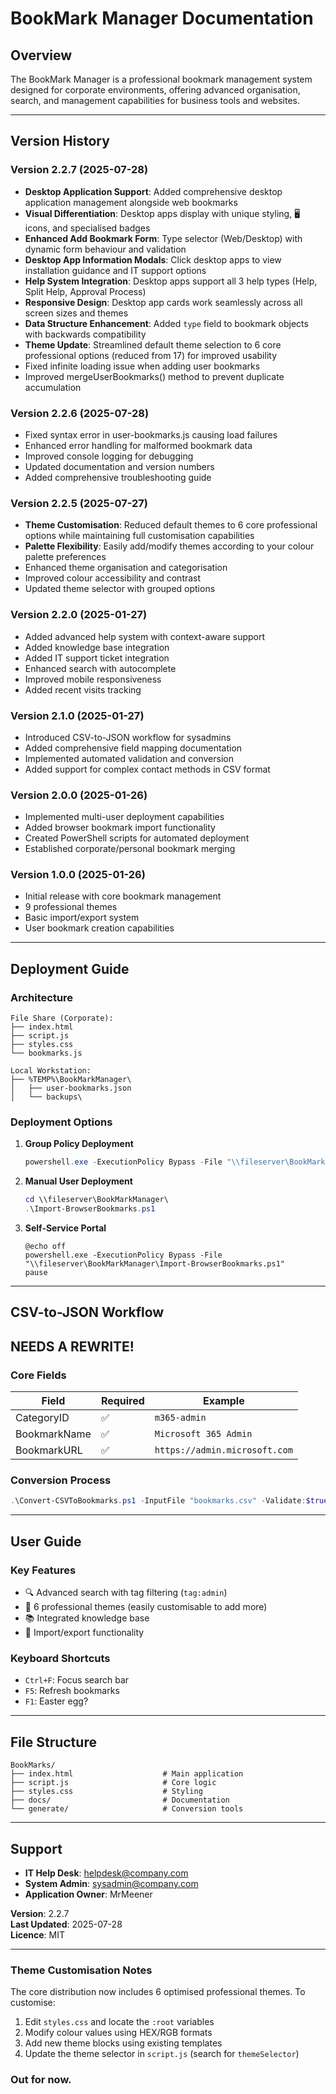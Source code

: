 # BookMark Manager Documentation

## Overview
The BookMark Manager is a professional bookmark management system designed for corporate environments, offering advanced organisation, search, and management capabilities for business tools and websites.

---

## Version History

### Version 2.2.7 (2025-07-28)
- **Desktop Application Support**: Added comprehensive desktop application management alongside web bookmarks
- **Visual Differentiation**: Desktop apps display with unique styling, 🖥️ icons, and specialised badges
- **Enhanced Add Bookmark Form**: Type selector (Web/Desktop) with dynamic form behaviour and validation
- **Desktop App Information Modals**: Click desktop apps to view installation guidance and IT support options
- **Help System Integration**: Desktop apps support all 3 help types (Help, Split Help, Approval Process)
- **Responsive Design**: Desktop app cards work seamlessly across all screen sizes and themes
- **Data Structure Enhancement**: Added `type` field to bookmark objects with backwards compatibility
- **Theme Update**: Streamlined default theme selection to 6 core professional options (reduced from 17) for improved usability
- Fixed infinite loading issue when adding user bookmarks
- Improved mergeUserBookmarks() method to prevent duplicate accumulation

### Version 2.2.6 (2025-07-28)
- Fixed syntax error in user-bookmarks.js causing load failures  
- Enhanced error handling for malformed bookmark data  
- Improved console logging for debugging  
- Updated documentation and version numbers  
- Added comprehensive troubleshooting guide  

### Version 2.2.5 (2025-07-27)
- **Theme Customisation**: Reduced default themes to 6 core professional options while maintaining full customisation capabilities  
- **Palette Flexibility**: Easily add/modify themes according to your colour palette preferences  
- Enhanced theme organisation and categorisation  
- Improved colour accessibility and contrast  
- Updated theme selector with grouped options  

### Version 2.2.0 (2025-01-27)
- Added advanced help system with context-aware support  
- Added knowledge base integration  
- Added IT support ticket integration  
- Enhanced search with autocomplete  
- Improved mobile responsiveness  
- Added recent visits tracking  

### Version 2.1.0 (2025-01-27)
- Introduced CSV-to-JSON workflow for sysadmins  
- Added comprehensive field mapping documentation  
- Implemented automated validation and conversion  
- Added support for complex contact methods in CSV format  

### Version 2.0.0 (2025-01-26)
- Implemented multi-user deployment capabilities  
- Added browser bookmark import functionality  
- Created PowerShell scripts for automated deployment  
- Established corporate/personal bookmark merging  

### Version 1.0.0 (2025-01-26)
- Initial release with core bookmark management  
- 9 professional themes  
- Basic import/export system  
- User bookmark creation capabilities  

---

## Deployment Guide

### Architecture
```
File Share (Corporate):
├── index.html
├── script.js
├── styles.css
└── bookmarks.js

Local Workstation:
├── %TEMP%\BookMarkManager\
│   ├── user-bookmarks.json
│   └── backups\
```

### Deployment Options
1. **Group Policy Deployment**  
   ```powershell
   powershell.exe -ExecutionPolicy Bypass -File "\\fileserver\BookMarkManager\Import-BrowserBookmarks.ps1"
   ```

2. **Manual User Deployment**  
   ```powershell
   cd \\fileserver\BookMarkManager\
   .\Import-BrowserBookmarks.ps1
   ```

3. **Self-Service Portal**  
   ```batch
   @echo off
   powershell.exe -ExecutionPolicy Bypass -File "\\fileserver\BookMarkManager\Import-BrowserBookmarks.ps1"
   pause
   ```

---

## CSV-to-JSON Workflow

## NEEDS A REWRITE!

### Core Fields
| Field | Required | Example |
|-------|----------|---------|
| CategoryID   | ✅ | `m365-admin` |
| BookmarkName | ✅ | `Microsoft 365 Admin` |
| BookmarkURL  | ✅ | `https://admin.microsoft.com` |

### Conversion Process
```powershell
.\Convert-CSVToBookmarks.ps1 -InputFile "bookmarks.csv" -Validate:$true
```

---

## User Guide

### Key Features
- 🔍 Advanced search with tag filtering (`tag:admin`)  
- 🎨 6 professional themes (easily customisable to add more)  
- 📚 Integrated knowledge base  
- 🔄 Import/export functionality  

### Keyboard Shortcuts
- `Ctrl+F`: Focus search bar  
- `F5`: Refresh bookmarks  
- `F1`: Easter egg?  

---

## File Structure
```
BookMarks/
├── index.html                    # Main application
├── script.js                     # Core logic
├── styles.css                    # Styling
├── docs/                         # Documentation
└── generate/                     # Conversion tools
```

---

## Support
- **IT Help Desk**: helpdesk@company.com  
- **System Admin**: sysadmin@company.com  
- **Application Owner**: MrMeener  

**Version**: 2.2.7  
**Last Updated**: 2025-07-28  
**Licence**: MIT  

---

### Theme Customisation Notes
The core distribution now includes 6 optimised professional themes. To customise:
1. Edit `styles.css` and locate the `:root` variables
2. Modify colour values using HEX/RGB formats
3. Add new theme blocks using existing templates
4. Update the theme selector in `script.js` (search for `themeSelector`)

### Out for now.

